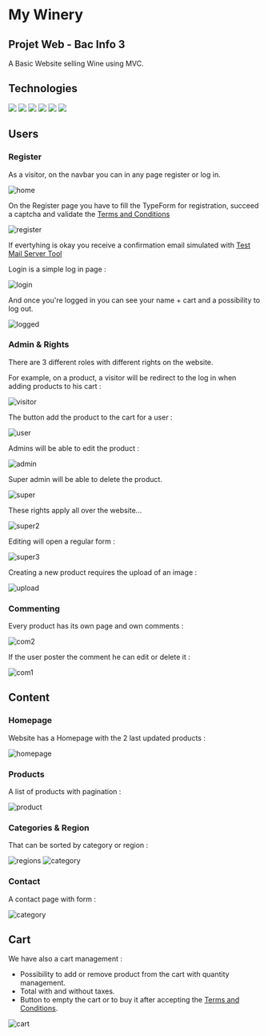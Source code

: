 # My Winery
## Projet Web - Bac Info 3

A Basic Website selling Wine using MVC.

## Technologies 

![](https://img.shields.io/badge/Symfony-4.23.5-green?logo=symfony)
![](https://img.shields.io/badge/PHP-7.4.11-777BB4?logo=php)
![](https://img.shields.io/badge/MySQL-5.7.23-4479A1?logo=mysql)
![](https://img.shields.io/badge/Bootstrap-4.6-7952B3?logo=bootstrap)
![](https://img.shields.io/badge/HMTL-5-E34F26?logo=html5)
![](https://img.shields.io/badge/CSS-3-1572B6?logo=css3)


## Users

### Register

As a visitor, on the navbar you can in any page register or log in.

![home](/screenshots/01-users.png)

On the Register page you have to fill the TypeForm for registration, succeed a captcha and validate the [Terms and Conditions](https://www.termsfeed.com/live/85b82686-19e7-4c5b-b694-ce3476f75477)

![register](/screenshots/02-register.png)

If evertyhing is okay you receive a confirmation email simulated with [Test Mail Server Tool](https://toolheap.com/test-mail-server-tool/)

Login is a simple log in page :

![login](/screenshots/03-login.png)

And once you're logged in you can see your name + cart and a possibility to log out.

![logged](/screenshots/04-logged.png)


### Admin & Rights

There are 3 different roles with different rights on the website.

For example, on a product, a visitor will be redirect to the log in when adding products to his cart :

![visitor](/screenshots/05-visitor.png)

The button add the product to the cart for a user :

![user](/screenshots/06-user.png)

Admins will be able to edit the product :

![admin](/screenshots/07-admin.png)

Super admin will be able to delete the product.

![super](/screenshots/08-super.png)

These rights apply all over the website... 

![super2](/screenshots/09-super2.png)

Editing will open a regular form :

![super3](/screenshots/10-super3.png)

Creating a new product requires the upload of an image :

![upload](/screenshots/18-ulpoad.png)

### Commenting

Every product has its own page and own comments :

![com2](/screenshots/12-com2.png)

If the user poster the comment he can edit or delete it :

![com1](/screenshots/11-com1.png)


## Content

### Homepage

Website has a Homepage with the 2 last updated products :

![homepage](/screenshots/13-homepage.png)


### Products

A list of products with pagination :

![product](/screenshots/14-product.png)

### Categories & Region

That can be sorted by category or region :

![regions](/screenshots/15-regions.png)
![category](/screenshots/16-category.png)

### Contact 

A contact page with form :

![category](/screenshots/17-contact.png)

## Cart

We have also a cart management :

- Possibility to add or remove product from the cart with quantity management.
- Total with and without taxes.
- Button to empty the cart or to buy it after accepting the [Terms and Conditions](https://www.termsfeed.com/live/85b82686-19e7-4c5b-b694-ce3476f75477).

![cart](/screenshots/19-cart.png)
